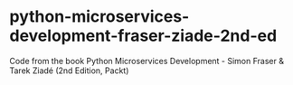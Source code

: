 # python-microservices-development-fraser-ziade-2nd-ed
Code from the book Python Microservices Development - Simon Fraser &amp; Tarek Ziadé (2nd Edition, Packt)
